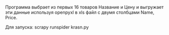 Программа выбрает из первых 16 товаров Название и Цену
и выгружает эти данные используя openpyxl в xls файл с двумя столбцами Name, Price.

Для запуска:
scrapy runspider krasn.py
